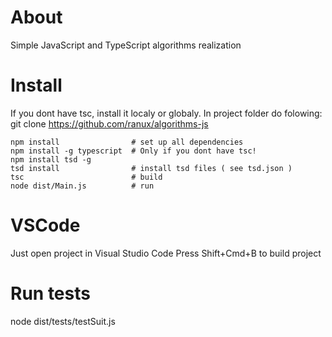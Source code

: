 # About
Simple JavaScript and TypeScript algorithms realization

# Install
If you dont have tsc, install it localy or globaly. In project folder do folowing: 
git clone https://github.com/ranux/algorithms-js

```
npm install                # set up all dependencies
npm install -g typescript  # Only if you dont have tsc!
npm install tsd -g
tsd install                # install tsd files ( see tsd.json )
tsc                        # build
node dist/Main.js          # run
```

# VSCode
Just open project in Visual Studio Code
Press Shift+Cmd+B to build project

# Run tests
node dist/tests/testSuit.js